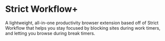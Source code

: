 # Strict Workflow+
A lightweight, all-in-one productivity browser extension based off of Strict Workflow that helps you stay focused by blocking sites during work timers, and letting you browse during break timers.
